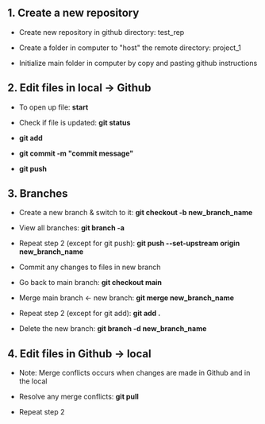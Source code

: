 ## 1. Create a new repository

* Create new repository in github directory: test_rep

* Create a folder in computer to "host" the remote directory: project_1

* Initialize main folder in computer by copy and pasting github instructions

## 2. Edit files in local -> Github

* To open up file: **start <file name>**

* Check if file is updated: **git status**

* **git add <file name>**

* **git commit -m "commit message"**

* **git push**

## 3. Branches

* Create a new branch & switch to it: **git checkout -b new_branch_name**

* View all branches: **git branch -a**

* Repeat step 2 (except for git push): **git push --set-upstream origin new_branch_name**

* Commit any changes to files in new branch

* Go back to main branch: **git checkout main**

* Merge main branch <- new branch: **git merge new_branch_name**

* Repeat step 2 (except for git add): **git add .**

* Delete the new branch: **git branch -d new_branch_name**

## 4. Edit files in Github -> local

* Note: Merge conflicts occurs when changes are made in Github and in the local

* Resolve any merge conflicts: **git pull**

* Repeat step 2






